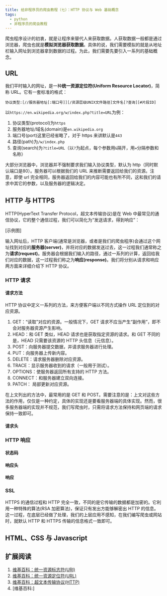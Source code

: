 ```yaml
---
title: 给非程序员的爬虫教程（七）：HTTP 协议与 Web 基础概念
tags:
  - python
  - 非程序员的爬虫教程
---
```


爬虫程序设计的初衷，就是让程序来替代人来获取数据。人获取数据一般都是通过浏览器，爬虫也就是**模拟浏览器获取数据**。具体的说，我们需要模拟的就是从地址栏输入网址到浏览器拿到数据的过程。为此，我们需要先要引入一系列的基础概念。

## URL
我们平时输入的网址，是一种**统一资源定位符(Uniform Resource Locator)**，简称 URL。它有一套标准的格式：
```
协议类型:[//服务器地址[:端口号]][/资源层级UNIX文件路径]文件名[?查询][#片段ID]
```
以`https://en.wikipedia.org/w/index.php?title=URL`为例：
1. 协议类型(protocol)为`https`
2. 服务器地址/域名(domain)是`en.wikipedia.org`
3. 端口号(port)这里已经省略了，对于 https 来讲默认是`443`
4. 路径(path)为`/w/index.php`
5. 查询(search)为`?title=URL`（以`?`为起点，每个参数用`&`隔开，用`=`分隔参数和名称）

大部分浏览器中，浏览器并不强制要求我们输入协议类型，默认为 http（同时默认端口是80）。服务器可以根据我们的 URL 来推断需要返回给我们的资源。注意，即使 url 完全相同，服务器返回给我们的内容可能也有所不同，这和我们的请求中其它的参数，以及服务器的逻辑决定。

## HTTP 与 HTTPS
HTTP(HyperText Transfer Protocol，超文本传输协议)是在 Web 中最常见的通信协议，它的整个通信过程，我们可以简化为“发送请求，得到响应”：

[示例图]

输入网址后，HTTP 客户端(通常是浏览器，或者是我们的爬虫程序)会通过这个网址找到对应的**服务器(server)**，并将对应的数据发送过去，这一过程我们通常称之为**请求(request)**。服务器会根据我们输入的路径，通过一系列的计算，返回给我们对应的数据，这一过程我们称之为**响应(response)**。我们将分别从请求和响应两方面来详细介绍下 HTTP 协议。

### HTTP 请求
#### 请求方法
HTTP 协议中定义一系列的方法，来方便客户端以不同方式操作 URL 定位到的对应资源。
1. GET：“读取”对应的资源。一般情况下，GET 请求不应当产生“副作用”，即不会对服务器资源产生影响。
2. HEAD：和 GET 类似，HEAD 请求也是获取指定资源的请求。和 GET 不同的是，HEAD 只需要该资源的 HTTP 头信息（元信息）。
3. POST：向服务器提交数据，并请求服务器进行处理。
4. PUT：向服务器上传新内容。
5. DELETE：请求服务器删除对应资源。
6. TRACE：显示服务器收到的请求（一般用于测试）。
7. OPTIONS：使服务器返回所有支持的 HTTP 方法。
8. CONNECT：和服务器建立双向连接。
9. PATCH： 局部更新对应资源。  

在上文列出的方法中，最常用的是 GET 和 POST。需要注意的是：上文对这些方法的作用，仅仅是一种约定，具体的实现还是要看服务器端的具体实现。然而，很多服务器端的实现并不规范，我们写爬虫时，只需将请求方法保持和网页端的请求保持一致即可。

#### 请求头


### HTTP 响应
#### 状态码
#### 响应头
#### 响应

### SSL
HTTPS 的通信过程和 HTTP 完全一致，不同的是它传输的数据都是加密的。它利用一种特殊的算法(RSA 加密算法)，保证只有发出方能够解密出 HTTP 的信息。这一过程，在底层已经做了处理，我们的上层应用不感知，在我们编写爬虫或网站时，就默认 HTTP 和 HTTPS 传输的信息格式一致即可。

## HTML、CSS 与 Javascript

## 扩展阅读
1. [维基百科：统一资源标志符(URI)](https://zh.wikipedia.org/wiki/%E7%BB%9F%E4%B8%80%E8%B5%84%E6%BA%90%E6%A0%87%E5%BF%97%E7%AC%A6)
2. [维基百科：统一资源定位符(URL)](https://zh.wikipedia.org/wiki/%E7%BB%9F%E4%B8%80%E8%B5%84%E6%BA%90%E5%AE%9A%E4%BD%8D%E7%AC%A6)
3. [维基百科：超文本传输协议(HTTP)](https://zh.wikipedia.org/wiki/%E8%B6%85%E6%96%87%E6%9C%AC%E4%BC%A0%E8%BE%93%E5%8D%8F%E8%AE%AE)
4. [维基百科:]
